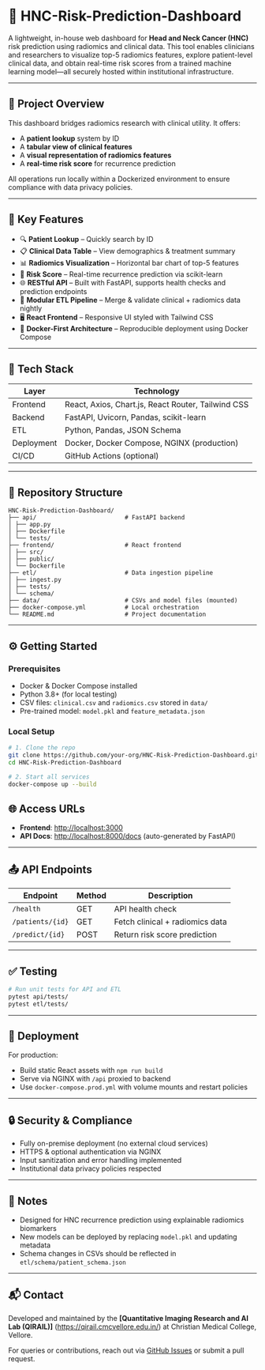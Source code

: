 # 🧠 HNC-Risk-Prediction-Dashboard

A lightweight, in-house web dashboard for **Head and Neck Cancer (HNC)** risk prediction using radiomics and clinical data. This tool enables clinicians and researchers to visualize top-5 radiomics features, explore patient-level clinical data, and obtain real-time risk scores from a trained machine learning model—all securely hosted within institutional infrastructure.

---

## 📌 Project Overview

This dashboard bridges radiomics research with clinical utility. It offers:

- A **patient lookup** system by ID
- A **tabular view of clinical features**
- A **visual representation of radiomics features**
- A **real-time risk score** for recurrence prediction

All operations run locally within a Dockerized environment to ensure compliance with data privacy policies.

---

## 🚀 Key Features

- 🔍 **Patient Lookup** – Quickly search by ID
- 📋 **Clinical Data Table** – View demographics & treatment summary
- 📊 **Radiomics Visualization** – Horizontal bar chart of top-5 features
- 🧠 **Risk Score** – Real-time recurrence prediction via scikit-learn
- 🌐 **RESTful API** – Built with FastAPI, supports health checks and prediction endpoints
- 🧪 **Modular ETL Pipeline** – Merge & validate clinical + radiomics data nightly
- 🖥️ **React Frontend** – Responsive UI styled with Tailwind CSS
- 🐳 **Docker-First Architecture** – Reproducible deployment using Docker Compose

---

## 🧱 Tech Stack

| Layer      | Technology              |
|------------|--------------------------|
| Frontend   | React, Axios, Chart.js, React Router, Tailwind CSS |
| Backend    | FastAPI, Uvicorn, Pandas, scikit-learn |
| ETL        | Python, Pandas, JSON Schema |
| Deployment | Docker, Docker Compose, NGINX (production) |
| CI/CD      | GitHub Actions (optional) |

---

## 📁 Repository Structure

```plaintext
HNC-Risk-Prediction-Dashboard/
├── api/                         # FastAPI backend
│ ├── app.py
│ ├── Dockerfile
│ └── tests/
├── frontend/                    # React frontend
│ ├── src/
│ ├── public/
│ └── Dockerfile
├── etl/                         # Data ingestion pipeline
│ ├── ingest.py
│ ├── tests/
│ └── schema/
├── data/                        # CSVs and model files (mounted)
├── docker-compose.yml           # Local orchestration
└── README.md                    # Project documentation
```

---

## ⚙️ Getting Started

### Prerequisites

- Docker & Docker Compose installed
- Python 3.8+ (for local testing)
- CSV files: `clinical.csv` and `radiomics.csv` stored in `data/`
- Pre-trained model: `model.pkl` and `feature_metadata.json`

### Local Setup

```bash
# 1. Clone the repo
git clone https://github.com/your-org/HNC-Risk-Prediction-Dashboard.git
cd HNC-Risk-Prediction-Dashboard

# 2. Start all services
docker-compose up --build
```

## 🌐 Access URLs

- **Frontend**: [http://localhost:3000](http://localhost:3000)  
- **API Docs**: [http://localhost:8000/docs](http://localhost:8000/docs) (auto-generated by FastAPI)

---

## 📤 API Endpoints

| Endpoint         | Method | Description                     |
| ---------------- | ------ | ------------------------------- |
| `/health`        | GET    | API health check                |
| `/patients/{id}` | GET    | Fetch clinical + radiomics data |
| `/predict/{id}`  | POST   | Return risk score prediction    |


---

## ✅ Testing

```bash
# Run unit tests for API and ETL
pytest api/tests/
pytest etl/tests/
```

---

## 🏁 Deployment

For production:

- Build static React assets with `npm run build`
- Serve via NGINX with `/api` proxied to backend
- Use `docker-compose.prod.yml` with volume mounts and restart policies

---

## 🔒 Security & Compliance

- Fully on-premise deployment (no external cloud services)
- HTTPS & optional authentication via NGINX
- Input sanitization and error handling implemented
- Institutional data privacy policies respected

---

## 📌 Notes

- Designed for HNC recurrence prediction using explainable radiomics biomarkers
- New models can be deployed by replacing `model.pkl` and updating metadata
- Schema changes in CSVs should be reflected in `etl/schema/patient_schema.json`

---

## 📬 Contact

Developed and maintained by the **[Quantitative Imaging Research and AI Lab (QIRAIL)]** (https://qirail.cmcvellore.edu.in/) at Christian Medical College, Vellore.  

For queries or contributions, reach out via [GitHub Issues](https://github.com/your-org/HNC-Risk-Prediction-Dashboard/issues) or submit a pull request.



















